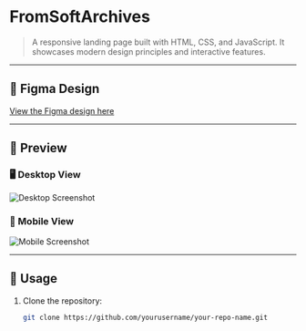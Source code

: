 # FromSoftArchives

> A responsive landing page built with HTML, CSS, and JavaScript. It showcases modern design principles and interactive features.

---

## 🔗 **Figma Design**

[View the Figma design here](https://www.figma.com/design/Unt7shEJhDidn8OE3U2MQL/FROMSOFT?node-id=1-2&p=f&t=3oruVByGHhfPqclz-0)

---

## 📸 **Preview**

### 🖥️ Desktop View

![Desktop Screenshot](<img width="415" height="653" alt="Image" src="https://github.com/user-attachments/assets/194b5058-df95-4869-bdfa-74573d8667b9" />)

### 📱 Mobile View

![Mobile Screenshot](<img width="415" alt="Screenshot 2025-07-09 at 10 24 23" src="https://github.com/user-attachments/assets/3cc3ba9e-2b56-4850-a0b2-fbd33fbc8895" />
)

---

## 🚀 **Usage**

1. Clone the repository:

   ```bash
   git clone https://github.com/yourusername/your-repo-name.git
